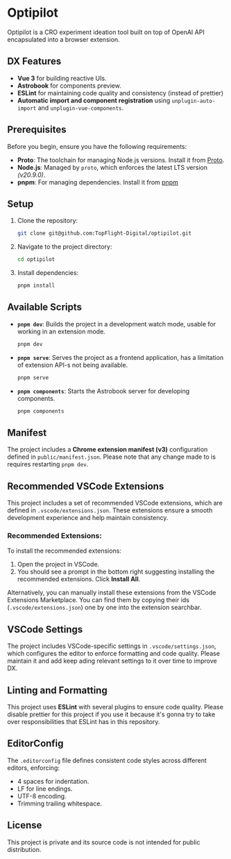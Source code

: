 # Optipilot

Optipilot is a CRO experiment ideation tool built on top of OpenAI API encapsulated into a browser extension.

## DX Features

- **Vue 3** for building reactive UIs.
- **Astrobook** for components preview.
- **ESLint** for maintaining code quality and consistency (instead of prettier)
- **Automatic import and component registration** using `unplugin-auto-import` and `unplugin-vue-components`.

## Prerequisites

Before you begin, ensure you have the following requirements:

- **Proto**: The toolchain for managing Node.js versions. Install it from [Proto](https://moonrepo.dev/docs/proto/install).
- **Node.js**: Managed by `proto`, which enforces the latest LTS version *(v20.9.0)*.
- **pnpm**: For managing dependencies. Install it from [pnpm](https://pnpm.io/installation)

## Setup

1. Clone the repository:

   ```bash
   git clone git@github.com:TopFlight-Digital/optipilot.git
   ```

2. Navigate to the project directory:

   ```bash
   cd optipilot
   ```

3. Install dependencies:

   ```bash
   pnpm install
   ```

## Available Scripts

- **`pnpm dev`**: Builds the project in a development watch mode, usable for working in an extension mode.

  ```bash
  pnpm dev
  ```

- **`pnpm serve`**: Serves the project as a frontend application, has a limitation of extension API-s not being available.

  ```bash
  pnpm serve
  ```

- **`pnpm components`**: Starts the Astrobook server for developing components.

  ```bash
  pnpm components
  ```

## Manifest

The project includes a **Chrome extension manifest (v3)** configuration defined in `public/manifest.json`. Please note that any change made to is requires restarting `pnpm dev`.

## Recommended VSCode Extensions

This project includes a set of recommended VSCode extensions, which are defined in `.vscode/extensions.json`. These extensions ensure a smooth development experience and help maintain consistency.

### Recommended Extensions:

To install the recommended extensions:

1. Open the project in VSCode.
2. You should see a prompt in the bottom right suggesting installing the recommended extensions. Click **Install All**.

Alternatively, you can manually install these extensions from the VSCode Extensions Marketplace. You can find them by copying their ids (`.vscode/extensions.json`) one by one into the extension searchbar.

## VSCode Settings

The project includes VSCode-specific settings in `.vscode/settings.json`, which configures the editor to enforce formatting and code quality. Please maintain it and add keep ading relevant settings to it over time to improve DX.

## Linting and Formatting

This project uses **ESLint** with several plugins to ensure code quality. Please disable prettier for this project if you use it because it's gonna try to take over responsibilities that ESLint has in this repository.

## EditorConfig

The `.editorconfig` file defines consistent code styles across different editors, enforcing:

- 4 spaces for indentation.
- LF for line endings.
- UTF-8 encoding.
- Trimming trailing whitespace.

## License

This project is private and its source code is not intended for public distribution.
